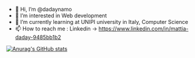- 👋 Hi, I’m @dadaynamo
- 👀 I’m interested in Web development
- 🌱 I’m currently learning at UNIPI university in Italy, Computer Science
- 📫 How to reach me : Linkedin -> https://www.linkedin.com/in/mattia-daday-9485bb1b2

  
[![Anurag's GitHub stats](https://github-readme-stats.vercel.app/api?username=dadaynamo)](https://github.com/anuraghazra/github-readme-stats)

<!---
dadaynamo/dadaynamo is a ✨ special ✨ repository because its `README.md` (this file) appears on your GitHub profile.
You can click the Preview link to take a look at your changes.
--->
